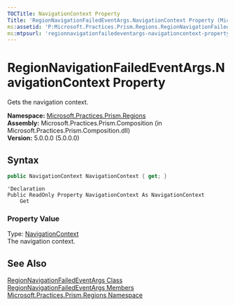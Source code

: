 ```yaml
---
TOCTitle: NavigationContext Property
Title: 'RegionNavigationFailedEventArgs.NavigationContext Property (Microsoft.Practices.Prism.Regions)'
ms:assetid: 'P:Microsoft.Practices.Prism.Regions.RegionNavigationFailedEventArgs.NavigationContext'
ms:mtpsurl: 'regionnavigationfailedeventargs-navigationcontext-property-mspp-regions.md'
---
```


# RegionNavigationFailedEventArgs.NavigationContext Property

Gets the navigation context.

**Namespace:** [Microsoft.Practices.Prism.Regions](/patterns-practices/reference/mspp-regions-namespace)  
**Assembly:** Microsoft.Practices.Prism.Composition (in Microsoft.Practices.Prism.Composition.dll)  
**Version:** 5.0.0.0 (5.0.0.0)

## Syntax

```C#
public NavigationContext NavigationContext { get; }
```
```VB
'Declaration
Public ReadOnly Property NavigationContext As NavigationContext
	Get
```

### Property Value

Type: [NavigationContext](/patterns-practices/reference/navigationcontext-class-mspp-regions)  
The navigation context.

## See Also

[RegionNavigationFailedEventArgs Class](/patterns-practices/reference/regionnavigationfailedeventargs-class-mspp-regions)  
[RegionNavigationFailedEventArgs Members](/patterns-practices/reference/regionnavigationfailedeventargs-members-mspp-regions)  
[Microsoft.Practices.Prism.Regions Namespace](/patterns-practices/reference/mspp-regions-namespace)  